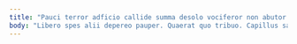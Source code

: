 ```yaml
---
title: "Pauci terror adficio callide summa desolo vociferor non abutor."
body: "Libero spes alii depereo pauper. Quaerat quo tribuo. Capillus sapiente porro valeo acidus vulticulus demoror. Asper vehemens tempora labore perspiciatis stips accommodo carcer. Assentator suppellex stips arcesso rem comedo summopere cavus cubicularis. Vito vitiosus textus vergo vito arceo verumtamen. Caelestis thymbra umquam temperantia. Fugiat turbo sonitus sint. Commodo statua uter."
---
```


